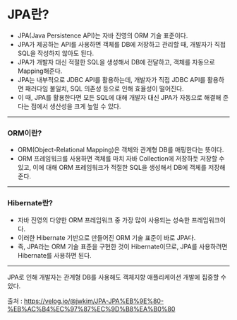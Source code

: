 # JPA란?
- JPA(Java Persistence API)는 자바 진영의 ORM 기술 표준이다.
- JPA가 제공하는 API를 사용하면 객체를 DB에 저장하고 관리할 때, 개발자가 직접 SQL을 작성하지 않아도 된다.
- JPA가 개발자 대신 적절한 SQL을 생성해서 DB에 전달하고, 객체를 자동으로 Mapping해준다.
- JPA는 내부적으로 JDBC API를 활용하는데, 개발자가 직접 JDBC API를  활용하면 패러다임 불일치, SQL 의존성 등으로 인해 효율성이 떨어진다.
- 이 때, JPA를 활용한다면 모든 SQL에 대해 개발자 대신 JPA가 자동으로 해결해 준다는 점에서 생산성을 크게 높일 수 있다.

***
### ORM이란?
- ORM(Object-Relational Mapping)은 객체와 관계형 DB를 매핑한다는 뜻이다.
- ORM 프레임워크를 사용하면 객체를 마치 자바 Collection에 저장하듯 저장할 수 있고, 이에 대해 ORM 프레임워크가 적절한 SQL을 생성해서 DB에 객체를 저장해준다.  
***

### Hibernate란?
- 자바 진영의 다양한 ORM 프레임워크 중 가장 많이 사용되는 성숙한 프레임워크이다.
- 이러한 Hibernate 기반으로 만들어진 ORM 기술 표준이 바로 JPA다.
- 즉, JPA라는 ORM 기술 표준을 구현한 것이 Hibernate이므로, JPA를 사용하려면 Hibernate를 사용하면 된다.
***
JPA로 인해 개발자는 관계형 DB를 사용해도 객체지향 애플리케이션 개발에 집중할 수 있다.  
  
출처 : https://velog.io/@jwkim/JPA-JPA%EB%9E%80-%EB%AC%B4%EC%97%87%EC%9D%B8%EA%B0%80
